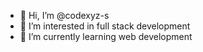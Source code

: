 - 👋 Hi, I’m @codexyz-s
- 👀 I’m interested in full stack development
- 🌱 I’m currently learning web development 

<!---
codexyz-s/codexyz-s is a ✨ special ✨ repository because its `README.md` (this file) appears on your GitHub profile.
You can click the Preview link to take a look at your changes.
--->
